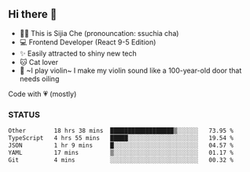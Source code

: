 ## Hi there 👋

- 🙋‍♀️ This is Sijia Che (pronouncation: ssuchia cha)
- 💻 Frontend Developer (React 9-5 Edition)
- ✨ Easily attracted to shiny new tech
- 🐱 Cat lover
- 🌟 ~I play violin~ I make my violin sound like a 100-year-old door that needs oiling

Code with 💗 (mostly)

### STATUS
<!--START_SECTION:waka-->

```txt
Other        18 hrs 38 mins  ██████████████████▒░░░░░░   73.95 %
TypeScript   4 hrs 55 mins   █████░░░░░░░░░░░░░░░░░░░░   19.54 %
JSON         1 hr 9 mins     █░░░░░░░░░░░░░░░░░░░░░░░░   04.57 %
YAML         17 mins         ▒░░░░░░░░░░░░░░░░░░░░░░░░   01.17 %
Git          4 mins          ░░░░░░░░░░░░░░░░░░░░░░░░░   00.32 %
```

<!--END_SECTION:waka-->
